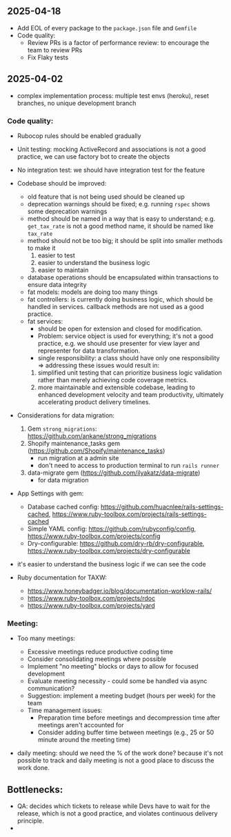 ## 2025-04-18
- Add EOL of every package to the `package.json` file and `Gemfile`
- Code quality:
    - Review PRs is a factor of performance review: to encourage the team to review PRs
    - Fix Flaky tests


## 2025-04-02
- complex implementation process: multiple test envs (heroku), reset branches, no unique development branch

### Code quality:
- Rubocop rules should be enabled gradually
- Unit testing: mocking ActiveRecord and associations is not a good practice, we can use factory bot to create the objects
- No integration test: we should have integration test for the feature
- Codebase should be improved:
    + old feature that is not being used should be cleaned up
    + deprecation warnings should be fixed; e.g. running `rspec` shows some deprecation warnings
    + method should be named in a way that is easy to understand; e.g. `get_tax_rate` is not a good method name, it should be named like `tax_rate`
    + method should not be too big; it should be split into smaller methods to make it 
        1. easier to test
        2. easier to understand the business logic
        3. easier to maintain
    + database operations should be encapsulated within transactions to ensure data integrity
    + fat models: models are doing too many things
    + fat controllers: is currently doing business logic, which should be handled in services. callback methods are not used as a good practice.
    + fat services: 
        - should be open for extension and closed for modification.
        - Problem: service object is used for everything; it's not a good practice, e.g. we should use presenter for view layer and representer for data transformation. 
        - single responsibility: a class should have only one responsibility
    => addressing these issues would result in:
        1. simplified unit testing that can prioritize business logic validation rather than merely achieving code coverage metrics.
        2. more maintainable and extensible codebase, leading to enhanced development velocity and team productivity, ultimately accelerating product delivery timelines.
    
- Considerations for data migration: 
    1. Gem `strong_migrations`: https://github.com/ankane/strong_migrations
    2. Shopify maintenance_tasks gem (https://github.com/Shopify/maintenance_tasks)
        - run migration at a admin site
        - don't need to access to production terminal to run `rails runner`
    3. data-migrate gem (https://github.com/ilyakatz/data-migrate)
        - for data migration

- App Settings with gem:
    - Database cached config: https://github.com/huacnlee/rails-settings-cached, https://www.ruby-toolbox.com/projects/rails-settings-cached
    - Simple YAML config: https://github.com/rubyconfig/config, https://www.ruby-toolbox.com/projects/config
    - Dry-configurable: https://github.com/dry-rb/dry-configurable, https://www.ruby-toolbox.com/projects/dry-configurable

- it's easier to understand the business logic if we can see the code

- Ruby documentation for TAXW:
    - https://www.honeybadger.io/blog/documentation-worklow-rails/
    - https://www.ruby-toolbox.com/projects/rdoc
    - https://www.ruby-toolbox.com/projects/yard

### Meeting:
- Too many meetings:
  - Excessive meetings reduce productive coding time
  - Consider consolidating meetings where possible
  - Implement "no meeting" blocks or days to allow for focused development
  - Evaluate meeting necessity - could some be handled via async communication?
  - Suggestion: implement a meeting budget (hours per week) for the team
  - Time management issues:
    - Preparation time before meetings and decompression time after meetings aren't accounted for
    - Consider adding buffer time between meetings (e.g., 25 or 50 minute around the meeting time)
    
- daily meeting: should we need the % of the work done? because it's not possible to track and daily meeting is not a good place to discuss the work done.

## Bottlenecks:
- QA: decides which tickets to release while Devs have to wait for the release, which is not a good practice, and violates continuous delivery principle.
- 